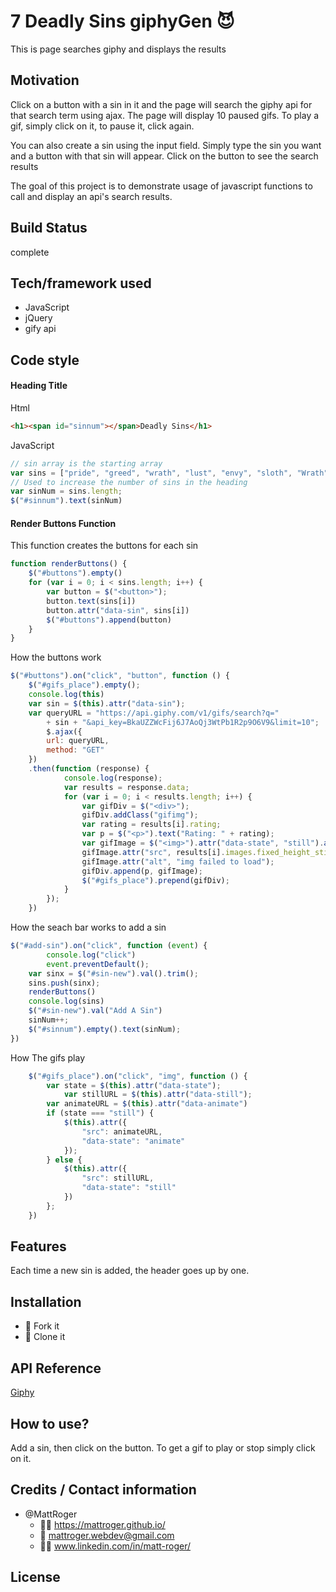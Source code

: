 # 7 Deadly Sins giphyGen :smiling_imp:
This is page searches giphy and displays the results

## Motivation
Click on a button with a sin in it and the page will search the giphy api for that search term using ajax. The page will display 10 paused gifs. To play a gif, simply click on it, to pause it, click again.

You can also create a sin using the input field. Simply type the sin you want and a button with that sin will appear. Click on the button to see the search results

The goal of this project is to demonstrate usage of javascript functions to call and display an api's search results.


## Build Status
complete

## Tech/framework used
* JavaScript 
* jQuery 
* gify api

## Code style

#### Heading Title

Html
```html
<h1><span id="sinnum"></span>Deadly Sins</h1>
```
JavaScript
 ```javascript
 // sin array is the starting array
var sins = ["pride", "greed", "wrath", "lust", "envy", "sloth", "Wrath"]
// Used to increase the number of sins in the heading
var sinNum = sins.length;
$("#sinnum").text(sinNum)
 ```
#### Render Buttons Function
This function creates the buttons for each sin
```JavaScript
function renderButtons() {
    $("#buttons").empty()
    for (var i = 0; i < sins.length; i++) {
        var button = $("<button>");
        button.text(sins[i])
        button.attr("data-sin", sins[i])
        $("#buttons").append(button)
    }
}
```
How the buttons work
```javascript
$("#buttons").on("click", "button", function () {
    $("#gifs_place").empty();
    console.log(this)
    var sin = $(this).attr("data-sin");
    var queryURL = "https://api.giphy.com/v1/gifs/search?q="
        + sin + "&api_key=BkaUZZWcFij6J7AoQj3WtPb1R2p9O6V9&limit=10";
        $.ajax({
        url: queryURL,
        method: "GET"
    })
    .then(function (response) {
            console.log(response);
            var results = response.data;
            for (var i = 0; i < results.length; i++) {
                var gifDiv = $("<div>");
                gifDiv.addClass("gifimg");
                var rating = results[i].rating;
                var p = $("<p>").text("Rating: " + rating);
                var gifImage = $("<img>").attr("data-state", "still").attr("data-animate", results[i].images.fixed_height.url).attr("data-still", results[i].images.fixed_height_still.url)
                gifImage.attr("src", results[i].images.fixed_height_still.url);               
                gifImage.attr("alt", "img failed to load");
                gifDiv.append(p, gifImage);
                $("#gifs_place").prepend(gifDiv);                
            }            
        });
    })
```
How the seach bar works to add a sin
```javascript
$("#add-sin").on("click", function (event) {
        console.log("click")
        event.preventDefault();
    var sinx = $("#sin-new").val().trim();
    sins.push(sinx);
    renderButtons()
    console.log(sins)
    $("#sin-new").val("Add A Sin")
    sinNum++;   
    $("#sinnum").empty().text(sinNum);      
})
```
How The gifs play
```javascript
    $("#gifs_place").on("click", "img", function () {
        var state = $(this).attr("data-state");
            var stillURL = $(this).attr("data-still");    
        var animateURL = $(this).attr("data-animate")    
        if (state === "still") {
            $(this).attr({
                "src": animateURL,
                "data-state": "animate"
            });    
        } else {
            $(this).attr({
                "src": stillURL,
                "data-state": "still"
            })    
        };    
    })
```

## Features
Each time a new sin is added, the header goes up by one.

## Installation
* :trident: Fork it
* :sheep: Clone it


## API Reference
[Giphy](https://developers.giphy.com/)

## How to use?
Add a sin, then click on the button. To get a gif to play or stop simply click on it.

## Credits / Contact information
* @MattRoger 
  * :man_office_worker: https://mattroger.github.io/
  * :e-mail: mattroger.webdev@gmail.com
  * :man_office_worker: www.linkedin.com/in/matt-roger/


## License
